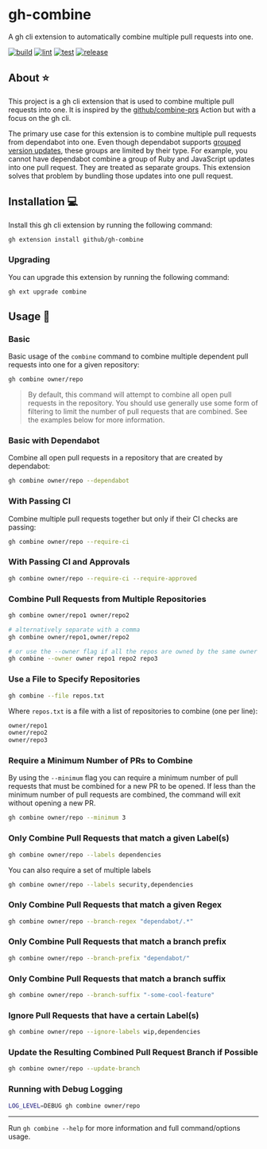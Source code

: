 # gh-combine

A gh cli extension to automatically combine multiple pull requests into one.

[![build](https://github.com/github/gh-combine/actions/workflows/build.yml/badge.svg)](https://github.com/github/gh-combine/actions/workflows/build.yml)
[![lint](https://github.com/github/gh-combine/actions/workflows/lint.yml/badge.svg)](https://github.com/github/gh-combine/actions/workflows/lint.yml)
[![test](https://github.com/github/gh-combine/actions/workflows/test.yml/badge.svg)](https://github.com/github/gh-combine/actions/workflows/test.yml)
[![release](https://github.com/github/gh-combine/actions/workflows/release.yml/badge.svg)](https://github.com/github/gh-combine/actions/workflows/release.yml)

## About ⭐

This project is a gh cli extension that is used to combine multiple pull requests into one. It is inspired by the [github/combine-prs](https://github.com/github/combine-prs) Action but with a focus on the gh cli.

The primary use case for this extension is to combine multiple pull requests from dependabot into one. Even though dependabot supports [grouped version updates](https://github.blog/changelog/2023-06-30-grouped-version-updates-for-dependabot-public-beta/), these groups are limited by their type. For example, you cannot have dependabot combine a group of Ruby and JavaScript updates into one pull request. They are treated as separate groups. This extension solves that problem by bundling those updates into one pull request.

## Installation 💻

Install this gh cli extension by running the following command:

```bash
gh extension install github/gh-combine
```

### Upgrading

You can upgrade this extension by running the following command:

```bash
gh ext upgrade combine
```

## Usage 🚀

### Basic

Basic usage of the `combine` command to combine multiple dependent pull requests into one for a given repository:

```bash
gh combine owner/repo
```

> By default, this command will attempt to combine all open pull requests in the repository. You should use generally use some form of filtering to limit the number of pull requests that are combined. See the examples below for more information.

### Basic with Dependabot

Combine all open pull requests in a repository that are created by dependabot:

```bash
gh combine owner/repo --dependabot
```

### With Passing CI

Combine multiple pull requests together but only if their CI checks are passing:

```bash
gh combine owner/repo --require-ci
```

### With Passing CI and Approvals

```bash
gh combine owner/repo --require-ci --require-approved
```

### Combine Pull Requests from Multiple Repositories

```bash
gh combine owner/repo1 owner/repo2

# alternatively separate with a comma
gh combine owner/repo1,owner/repo2

# or use the --owner flag if all the repos are owned by the same owner
gh combine --owner owner repo1 repo2 repo3
```

### Use a File to Specify Repositories

```bash
gh combine --file repos.txt
```

Where `repos.txt` is a file with a list of repositories to combine (one per line):

```txt
owner/repo1
owner/repo2
owner/repo3
```

### Require a Minimum Number of PRs to Combine

By using the `--minimum` flag you can require a minimum number of pull requests that must be combined for a new PR to be opened. If less than the minimum number of pull requests are combined, the command will exit without opening a new PR.

```bash
gh combine owner/repo --minimum 3
```

### Only Combine Pull Requests that match a given Label(s)

```bash
gh combine owner/repo --labels dependencies
```

You can also require a set of multiple labels

```bash
gh combine owner/repo --labels security,dependencies
```

### Only Combine Pull Requests that match a given Regex

```bash
gh combine owner/repo --branch-regex "dependabot/.*"
```

### Only Combine Pull Requests that match a branch prefix

```bash
gh combine owner/repo --branch-prefix "dependabot/"
```

### Only Combine Pull Requests that match a branch suffix

```bash
gh combine owner/repo --branch-suffix "-some-cool-feature"
```

### Ignore Pull Requests that have a certain Label(s)

```bash
gh combine owner/repo --ignore-labels wip,dependencies
```

### Update the Resulting Combined Pull Request Branch if Possible

```bash
gh combine owner/repo --update-branch
```

### Running with Debug Logging

```bash
LOG_LEVEL=DEBUG gh combine owner/repo
```

---

Run `gh combine --help` for more information and full command/options usage.

